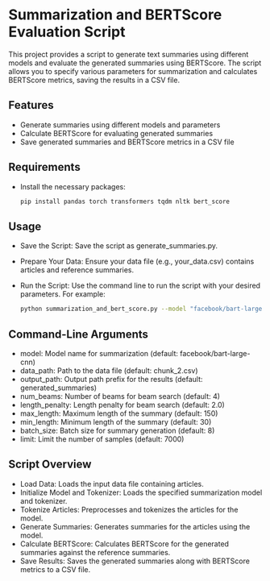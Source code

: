 # Summarization and BERTScore Evaluation Script

This project provides a script to generate text summaries using different models and evaluate the generated summaries using BERTScore. The script allows you to specify various parameters for summarization and calculates BERTScore metrics, saving the results in a CSV file.

## Features

- Generate summaries using different models and parameters
- Calculate BERTScore for evaluating generated summaries
- Save generated summaries and BERTScore metrics in a CSV file

## Requirements


- Install the necessary packages:
  ```bash
  pip install pandas torch transformers tqdm nltk bert_score
    ```

## Usage
- Save the Script: Save the script as generate_summaries.py.

- Prepare Your Data: Ensure your data file (e.g., your_data.csv) contains articles and reference summaries.

- Run the Script: Use the command line to run the script with your desired parameters. For example:

    ```bash
    python summarization_and_bert_score.py --model "facebook/bart-large-cnn" --data_path "your_data.csv" --output_path "output_summaries" --num_beams 8 --length_penalty 1.5 --max_length 120 --min_length 40

    ```

## Command-Line Arguments
- model: Model name for summarization (default: facebook/bart-large-cnn)
- data_path: Path to the data file (default: chunk_2.csv)
- output_path: Output path prefix for the results (default: generated_summaries)
- num_beams: Number of beams for beam search (default: 4)
- length_penalty: Length penalty for beam search (default: 2.0)
- max_length: Maximum length of the summary (default: 150)
- min_length: Minimum length of the summary (default: 30)
- batch_size: Batch size for summary generation (default: 8)
- limit: Limit the number of samples (default: 7000)


## Script Overview
- Load Data: Loads the input data file containing articles.
- Initialize Model and Tokenizer: Loads the specified summarization model and tokenizer.
- Tokenize Articles: Preprocesses and tokenizes the articles for the model.
- Generate Summaries: Generates summaries for the articles using the model.
- Calculate BERTScore: Calculates BERTScore for the generated summaries against the reference summaries.
- Save Results: Saves the generated summaries along with BERTScore metrics to a CSV file.
